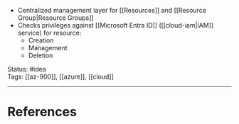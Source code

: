 - Centralized management layer for [[Resources]] and [[Resource Group|Resource Groups]]
- Checks privileges against [[Microsoft Entra ID]] ([[cloud-iam|IAM]] service) for resource:
	- Creation
	- Management
	- Deletion

Status: #idea  
Tags: [[az-900]], [[azure]], [[cloud]]  

---
# References